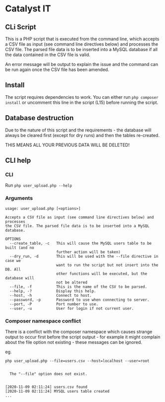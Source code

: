 # Catalyst IT

## CLi Script

This is a PHP script that is executed from the command line, which accepts a CSV file as input (see command line directives below) and processes the CSV file. The parsed file data is to be inserted into a MySQL database if all the data contained in the CSV file is valid.

An error message will be output to explain the issue and the command can be run again once the CSV file has been amended.

## Install

The script requires dependencies to work. You can either run `php composer install` or uncomment this line in the script (L15) before running the script.

## Database destruction

Due to the nature of this script and the requirements - the database will always be cleared first (except for dry runs) and then the tables re-created.

THIS MEANS ALL YOUR PREVIOUS DATA WILL BE DELETED!

## CLI help

### CLI

Run `php user_upload.php --help`

### Arguments

 ```
usage: user_upload.php [<options>]
 
 Accepts a CSV file as input (see command line directives below) and processes
 the CSV file. The parsed file data is to be inserted into a MySQL database.
 
 OPTIONS
   --create_table, -c   This will cause the MySQL users table to be built (and no
                        further action will be taken)
   --dry_run, -d        This will be used with the --file directive in case we
                        want to run the script but not insert into the DB. All
                        other functions will be executed, but the database will
                        not be altered
   --file, -f           This is the name of the CSV to be parsed.
   --help, -?           Display this help.
   --host, -h           Connect to host.
   --password, -p       Password to use when connecting to server.
   --port, -P           Port number to use.
   --user, -u           User for login if not current user.
```

### Composer namespace conflict

There is a conflict with the composer namespace which causes strange output to occur first before the script output - for example it might complain about the file option not existing - these messages can be ignored.

eg.
```
php user_upload.php --file=users.csv --host=localhost --user=root

                                       
  The "--file" option does not exist.  
   

[2020-11-09 02:11:24] users.csv found
[2020-11-09 02:11:24] MYSQL users table created
...                                    
```
